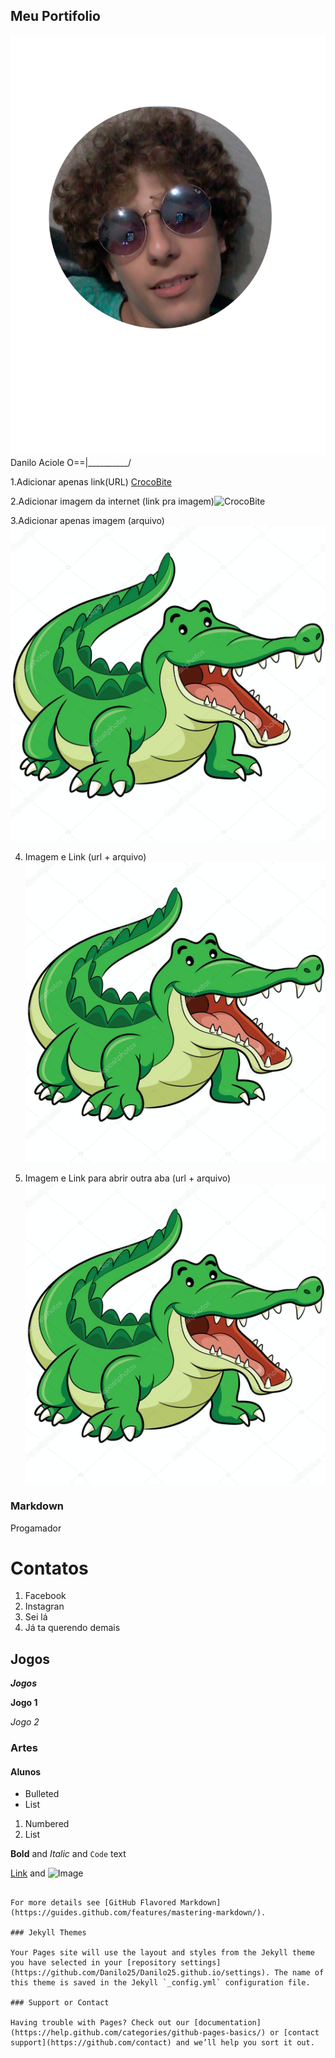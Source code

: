 ## Meu Portifolio

![imagem](Perfil.png) Danilo Aciole O==|__________/

1.Adicionar apenas link(URL)
[CrocoBite](https://ep00.epimg.net/elpais/imagenes/2016/05/12/ciencia/1463056020_205639_1463060534_noticia_normal.jpg)

2.Adicionar imagem da internet (link pra imagem)![CrocoBite](https://ep00.epimg.net/elpais/imagenes/2016/05/12/ciencia/1463056020_205639_1463060534_noticia_normal.jpg)

3.Adicionar apenas imagem (arquivo)
![imagem](Crocodilo.jpg)

4. Imagem e Link (url + arquivo)[![imagem](Crocodilo.jpg)](https://danilo25.github.io/CrocoBite/)


5. Imagem e Link para abrir outra aba (url + arquivo)
<a href="https://danilo25.github.io/CrocoBite/" target="_blank"> ![imagem](Crocodilo.jpg) </a>

### Markdown
Progamador

# Contatos
1. Facebook
2. Instagran
3. Sei lá
4. Já ta querendo demais
## Jogos
_**Jogos**_

**Jogo 1**

_Jogo 2_
### Artes

#### Alunos

- Bulleted
- List

1. Numbered
2. List

**Bold** and _Italic_ and `Code` text

[Link](url) and ![Image](src)
```

For more details see [GitHub Flavored Markdown](https://guides.github.com/features/mastering-markdown/).

### Jekyll Themes

Your Pages site will use the layout and styles from the Jekyll theme you have selected in your [repository settings](https://github.com/Danilo25/Danilo25.github.io/settings). The name of this theme is saved in the Jekyll `_config.yml` configuration file.

### Support or Contact

Having trouble with Pages? Check out our [documentation](https://help.github.com/categories/github-pages-basics/) or [contact support](https://github.com/contact) and we’ll help you sort it out.

